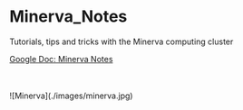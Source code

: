 # Minerva_Notes
Tutorials, tips and tricks with the Minerva computing cluster


[Google Doc: Minerva Notes](https://docs.google.com/document/d/1Lr9bClSWAfnysLtoZkKLC1RM54MAOz5cR4991Astv7g/edit)  

<br>
<br>
![Minerva](./images/minerva.jpg)